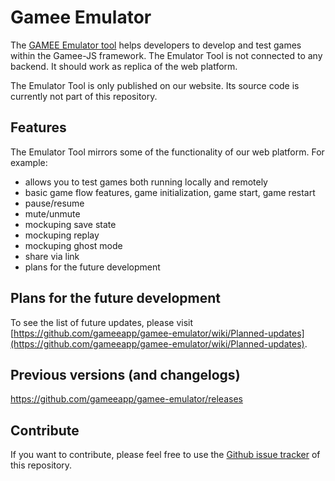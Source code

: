 # Gamee Emulator

The [GAMEE Emulator tool](http://emulator.gameeapp.com/) helps developers to develop and test games within the Gamee-JS framework. The Emulator Tool is not connected to any backend. It should work as replica of the web platform.

The Emulator Tool is only published on our website. Its source code is currently not part of this repository.

## Features

The Emulator Tool mirrors some of the functionality of our web platform. For example: 

 - allows you to test games both running locally and remotely
 - basic game flow features, game initialization, game start, game restart
 - pause/resume
 - mute/unmute
 - mockuping save state
 - mockuping replay
 - mockuping ghost mode
 - share via link
 - plans for the future development
 
## Plans for the future development

To see the list of future updates, please visit [https://github.com/gameeapp/gamee-emulator/wiki/Planned-updates](https://github.com/gameeapp/gamee-emulator/wiki/Planned-updates). 

## Previous versions (and changelogs)

https://github.com/gameeapp/gamee-emulator/releases

## Contribute

If you want to contribute, please feel free to use the [Github issue tracker](https://github.com/gameeapp/gamee-emulator/issues) of this repository. 
